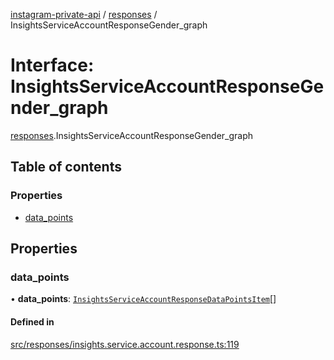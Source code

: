 [instagram-private-api](../../README.md) / [responses](../../modules/responses.md) / InsightsServiceAccountResponseGender_graph

# Interface: InsightsServiceAccountResponseGender\_graph

[responses](../../modules/responses.md).InsightsServiceAccountResponseGender_graph

## Table of contents

### Properties

- [data\_points](InsightsServiceAccountResponseGender_graph.md#data_points)

## Properties

### data\_points

• **data\_points**: [`InsightsServiceAccountResponseDataPointsItem`](InsightsServiceAccountResponseDataPointsItem.md)[]

#### Defined in

[src/responses/insights.service.account.response.ts:119](https://github.com/Nerixyz/instagram-private-api/blob/4971f34/src/responses/insights.service.account.response.ts#L119)
